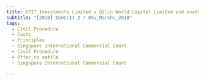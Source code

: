 ```yaml
---
title: CPIT Investments Limited v Qilin World Capital Limited and another 
subtitle: "[2018] SGHC(I) 2 / 05\_March\_2018"
tags:
  - Civil Procedure
  - Costs
  - Principles
  - Singapore International Commercial Court
  - Civil Procedure
  - Offer to settle
  - Singapore International Commercial Court

---
```


